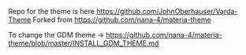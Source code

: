 Repo for the theme is here
https://github.com/JohnOberhauser/Varda-Theme
Forked from https://github.com/nana-4/materia-theme

To change the GDM theme ->
https://github.com/nana-4/materia-theme/blob/master/INSTALL_GDM_THEME.md
